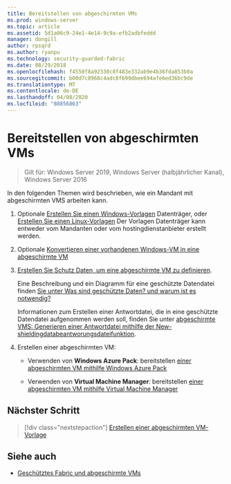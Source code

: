 ```yaml
---
title: Bereitstellen von abgeschirmten VMs
ms.prod: windows-server
ms.topic: article
ms.assetid: 5d1a06c9-24e1-4e14-9c9a-efb2adbfeddd
manager: dongill
author: rpsqrd
ms.author: ryanpu
ms.technology: security-guarded-fabric
ms.date: 08/29/2018
ms.openlocfilehash: f4550f8a92330c8f483e332ab9e4b36fda853b0a
ms.sourcegitcommit: b00d7c8968c4adc8f699dbee694afe6ed36bc9de
ms.translationtype: MT
ms.contentlocale: de-DE
ms.lasthandoff: 04/08/2020
ms.locfileid: "80856863"
---
```

# <a name="deploy-shielded-vms"></a>Bereitstellen von abgeschirmten VMs


>Gilt für: Windows Server 2019, Windows Server (halbjährlicher Kanal), Windows Server 2016

In den folgenden Themen wird beschrieben, wie ein Mandant mit abgeschirmten VMS arbeiten kann.

1. Optionale [Erstellen Sie einen Windows-Vorlagen](guarded-fabric-create-a-shielded-vm-template.md) Datenträger, oder [Erstellen Sie einen Linux-Vorlagen](guarded-fabric-create-a-linux-shielded-vm-template.md) Der Vorlagen Datenträger kann entweder vom Mandanten oder vom hostingdienstanbieter erstellt werden. 

2. Optionale [Konvertieren einer vorhandenen Windows-VM in eine abgeschirmte VM](guarded-fabric-vm-shielding-helper-vhd.md) 

3. [Erstellen Sie Schutz Daten, um eine abgeschirmte VM zu definieren](guarded-fabric-tenant-creates-shielding-data.md).

    Eine Beschreibung und ein Diagramm für eine geschützte Datendatei finden [Sie unter Was sind geschützte Daten? und warum ist es notwendig?](guarded-fabric-and-shielded-vms.md#what-is-shielding-data-and-why-is-it-necessary)
    
    Informationen zum Erstellen einer Antwortdatei, die in eine geschützte Datendatei aufgenommen werden soll, finden Sie unter [abgeschirmte VMS: Generieren einer Antwortdatei mithilfe der New-shieldingdatabeantworungsdateifunktion](guarded-fabric-sample-unattend-xml-file.md).

4. Erstellen einer abgeschirmten VM:
 
    - Verwenden von **Windows Azure Pack**: bereitstellen [einer abgeschirmten VM mithilfe Windows Azure Pack](guarded-fabric-shielded-vm-windows-azure-pack.md)

    - Verwenden von **Virtual Machine Manager**: bereitstellen [einer abgeschirmten VM mithilfe Virtual Machine Manager](guarded-fabric-tenant-deploys-shielded-vm-using-vmm.md)

## <a name="next-step"></a>Nächster Schritt

> [!div class="nextstepaction"]
> [Erstellen einer abgeschirmten VM-Vorlage](guarded-fabric-create-a-shielded-vm-template.md)

## <a name="see-also"></a>Siehe auch

- [Geschütztes Fabric und abgeschirmte VMs](guarded-fabric-and-shielded-vms-top-node.md)
